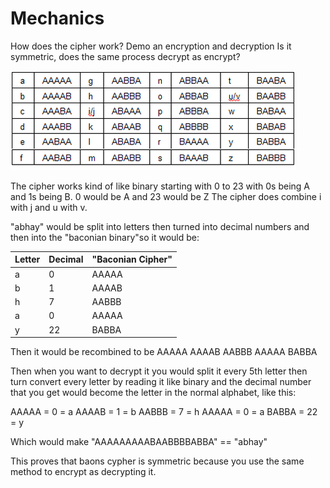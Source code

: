 # Mechanics

How does the cipher work? Demo an encryption and decryption Is it symmetric, does the same process decrypt as encrypt?

![Cipher-Pic](cipherpic.png)


The cipher works kind of like binary starting with 0 to 23 with 0s being A and 1s being B. 
0 would be A and 23 would be Z
The cipher does combine i with j and u with v.

"abhay" would be split into letters then turned into decimal numbers and then into the "baconian binary"so it would be:

| Letter      | Decimal     |"Baconian Cipher"|
| ----------- | ----------- |---------------- |
| a           | 0           | AAAAA           |
| b           | 1           | AAAAB           |
| h           | 7           | AABBB           |
| a           | 0           | AAAAA           |
| y           | 22          | BABBA           |

Then it would be recombined to be AAAAA AAAAB AABBB AAAAA BABBA

Then when you want to decrypt it you would split it every 5th letter then turn convert every letter by reading it like binary and the decimal number that you get would become the letter in the normal alphabet, like this:

AAAAA = 0 = a
AAAAB = 1 = b
AABBB = 7 = h
AAAAA = 0 = a
BABBA = 22 = y

Which would make "AAAAAAAAABAABBBBABBA" == "abhay"

This proves that baons cypher is symmetric because you use the same method to encrypt as decrypting it.
